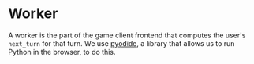 # Worker

A worker is the part of the game client frontend that computes the user's `next_turn` for that turn. We use [pyodide](https://github.com/iodide-project/pyodide), a library that allows us to run Python in the browser, to do this.
